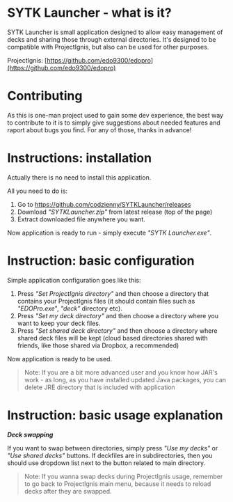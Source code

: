# SYTK Launcher - what is it?

SYTK Launcher is small application designed to allow easy management of decks and sharing those through external directories.  It's designed to be compatible with ProjectIgnis, but also can be used for other purposes.

ProjectIgnis: [https://github.com/edo9300/edopro](https://github.com/edo9300/edopro)


# Contributing

As this is one-man project used to gain some dev experience, the best way to contribute to it is to simply give suggestions about needed features and raport about bugs you find. For any of those, thanks in advance!


# Instructions: installation

Actually there is no need to install this application.

All you need to do is:
1. Go to https://github.com/codzienny/SYTKLauncher/releases
2. Download *"SYTKLauncher.zip"* from latest release (top of the page)
3. Extract downloaded file anywhere you want.

Now application is ready to run - simply execute *"SYTK Launcher.exe"*.

# Instruction: basic configuration

Simple application configuration goes like this:
1. Press *"Set ProjectIgnis directory"* and then choose a directory that contains your ProjectIgnis files (it should contain files such as *"EDOPro.exe*", *"deck"* directory etc).
2. Press *"Set my deck directory"* and then choose a directory where you want to keep your deck files.
3. Press *"Set shared deck directory"* and then choose a directory where shared deck files will be kept (cloud based directories shared with friends, like those shared via Dropbox, a recommended)

Now application is ready to be used.

> Note: If you are a bit more advanced user and you know how JAR's work - as long, as you have installed updated Java packages, you can delete JRE directory that is included with application

# Instruction: basic usage explanation

***Deck swapping***

If you want to swap between directories, simply press *"Use my decks"* or *"Use shared decks"* buttons. If deckfiles are in subdirectories, then you should use dropdown list next to the button related to main directory.

> Note: If you wanna swap decks during ProjectIgnis usage, remember to go back to ProjectIgnis main menu, because it needs to reload decks after they are swapped.
